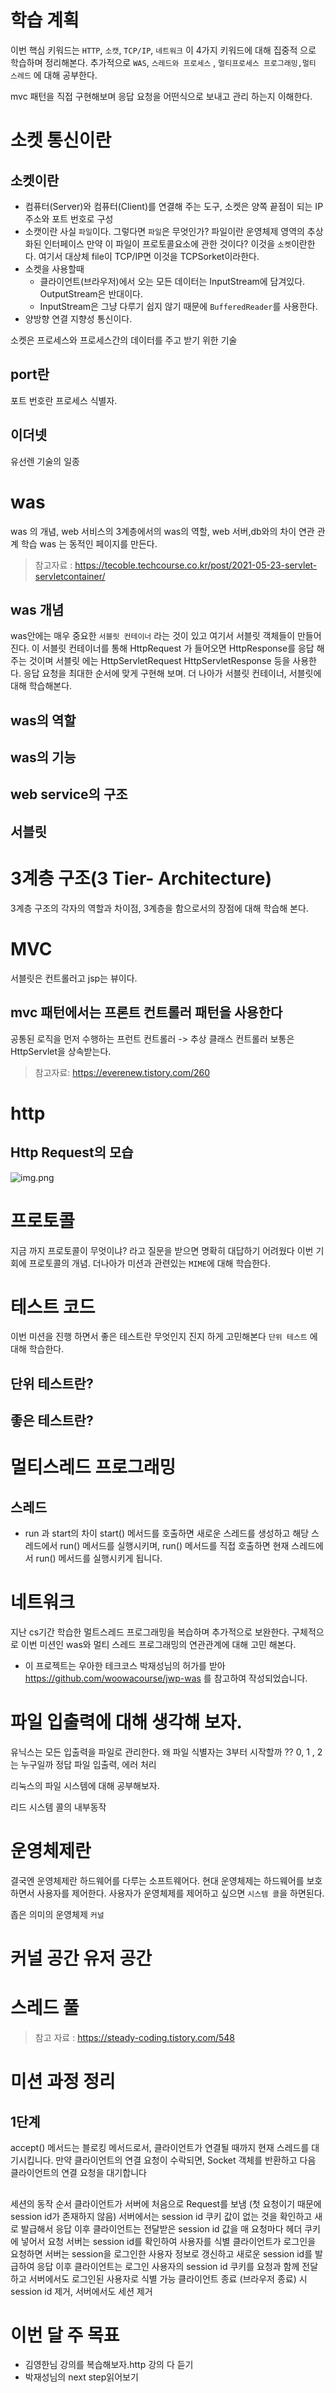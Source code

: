 # 학습 계획

이번 핵심 키워드는 `HTTP`, `소캣`, `TCP/IP`, `네트워크` 이 4가지 키워드에 대해 집중적 으로 학습하며 정리해본다.
추가적으로 `WAS`, `스레드와 프로세스` , `멀티프로세스 프로그래밍,멀티 스레드` 에 대해 공부한다.

mvc 패턴을 직접 구현해보며 응답 요청을 어떤식으로 보내고 관리 하는지 이해한다.
# 소켓 통신이란

## 소켓이란

- 컴퓨터(Server)와 컴퓨터(Client)를 연결해 주는 도구, 소켓은 양쪽 끝점이 되는 IP 주소와 포트 번호로 구성
- 소캣이란 사실 `파일`이다. 그렇다면 `파일`은 무엇인가? 파일이란 운영체제 영역의 추상화된 인터페이스 만약 이 파일이 프로토콜요소에 관한 것이다?
  이것을 `소켓`이란한다. 여기서 대상체 file이 TCP/IP면 이것을 TCPSorket이라한다.
- 소켓을 사용할때
    - 클라이언트(브라우저)에서 오는 모든 데이터는 InputStream에 담겨있다. OutputStream은 반대이다.
    - InputStream은 그냥 다루기 쉽지 않기 때문에 `BufferedReader`를 사용한다.
- 양방향 연결 지향성 통신이다.

소켓은 프로세스와 프로세스간의 데이터를 주고 받기 위한 기술

## port란

포트 번호란 프로세스 식별자.

## 이더넷

유선렌 기술의 일종

# was

was 의 개념, web 서비스의 3계층에서의 was의 역할, web 서버,db와의 차이 연관 관계 학습
was 는 동적인 페이지를 만든다.


> 참고자료 : https://tecoble.techcourse.co.kr/post/2021-05-23-servlet-servletcontainer/

## was 개념

was안에는 매우 중요한 `서블릿 컨테이너` 라는 것이 있고 여기서 서블릿 객체들이 만들어진다. 이 서블릿 컨테이너를 통해 HttpRequest
가 들어오면 HttpResponse를 응답 해주는 것이며 서블릿 에는 HttpServletRequest HttpServletResponse 등을 사용한다.
응답 요청을 최대한 순서에 맞게 구현해 보며. 더 나아가 서블릿 컨테이너, 서블릿에 대해 학습해본다.

## was의 역할

## was의 기능

## web service의 구조

## 서블릿

# 3계층 구조(3 Tier- Architecture)

3계층 구조의 각자의 역할과 차이점, 3계층을 함으로서의 장점에 대해 학습해 본다.

# MVC
서블릿은 컨트롤러고 jsp는 뷰이다.

## mvc 패턴에서는 프론트 컨트롤러 패턴을 사용한다

공통된 로직을 먼저 수행하는 프런트 컨트롤러 -> 추상 클래스 컨트롤러 보통은  HttpServlet을 상속받는다.

> 참고자료: https://everenew.tistory.com/260
# http

## Http Request의 모습

![img.png](img.png)

# 프로토콜

지금 까지 프로토콜이 무엇이냐? 라고 질문을 받으면 명확히 대답하기 어려웠다 이번 기회에 프로토콜의 개념. 더나아가 미션과 관련있는 `MIME`에 대해 학습한다.

# 테스트 코드

이번 미션을 진행 하면서 좋은 테스트란 무엇인지 진지 하게 고민해본다 `단위 테스트` 에대해 학습한다.

## 단위 테스트란?

## 좋은 테스트란?

# 멀티스레드 프로그래밍

## 스레드

- run 과 start의 차이
  start() 메서드를 호출하면 새로운 스레드를 생성하고 해당 스레드에서 run() 메서드를 실행시키며, run() 메서드를 직접 호출하면 현재 스레드에서
  run() 메서드를 실행시키게 됩니다.

# 네트워크

지난 cs기간 학습한 멀트스레드 프로그래밍을 복습하며 추가적으로 보완한다. 구체적으로 이번 미션인 was와 멀티 스레드 프로그래밍의 연관관계에 대해
고민 해본다.

- 이 프로젝트는 우아한 테크코스 박재성님의 허가를 받아 https://github.com/woowacourse/jwp-was
  를 참고하여 작성되었습니다.

# 파일 입출력에 대해 생각해 보자.

유닉스는 모든 입출력을 파일로 관리한다.
왜 파일 식별자는 3부터 시작할까 ?? 0, 1 , 2는 누구일까 정답 파일 입출력, 에러 처리

리눅스의 파일 시스템에 대해 공부해보자.

리드 시스템 콜의 내부동작

# 운영체제란

결국엔 운영체제란 하드웨어를 다루는 소프트웨어다. 현대 운영체제는 하드웨어를 보호하면서 사용자를 제어한다.
사용자가 운영체제를 제어하고 싶으면 `시스템 콜`을 하면된다.

좁은 의미의 운영체제 `커널`

# 커널 공간 유저 공간

# 스레드 풀

> 참고 자료 : https://steady-coding.tistory.com/548

# 미션 과정 정리

## 1단계

accept() 메서드는 블로킹 메서드로서, 클라이언트가 연결될 때까지 현재 스레드를 대기시킵니다. 만약 클라이언트의 연결 요청이 수락되면,
Socket 객체를 반환하고 다음 클라이언트의 연결 요청을 대기합니다

##
세션의 동작 순서
클라이언트가 서버에 처음으로 Request를 보냄 (첫 요청이기 때문에 session id가 존재하지 않음)
서버에서는 session id 쿠키 값이 없는 것을 확인하고 새로 발급해서 응답
이후 클라이언트는 전달받은 session id 값을 매 요청마다 헤더 쿠키에 넣어서 요청
서버는 session id를 확인하여 사용자를 식별
클라이언트가 로그인을 요청하면 서버는 session을 로그인한 사용자 정보로 갱신하고 새로운 session id를 발급하여 응답
이후 클라이언트는 로그인 사용자의 session id 쿠키를 요청과 함께 전달하고 서버에서도 로그인된 사용자로 식별 가능
클라이언트 종료 (브라우저 종료) 시 session id 제거, 서버에서도 세션 제거

# 이번 달 주 목표

- 김영한님 강의를 복습해보자.http 강의 다 듣기
- 박재성님의 next step읽어보기
  

